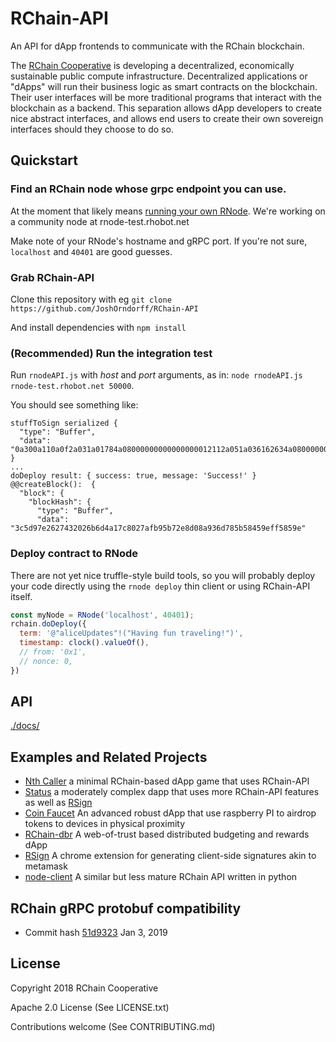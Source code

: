 # RChain-API

An API for dApp frontends to communicate with the RChain blockchain.

The [RChain Cooperative][1] is developing a decentralized, economically sustainable public compute infrastructure. Decentralized applications or "dApps" will run their business logic as smart contracts on the blockchain. Their user interfaces will be more traditional programs that interact with the blockchain as a backend. This separation allows dApp developers to create nice abstract interfaces, and allows end users to create their own sovereign interfaces should they choose to do so.

[1]: https://www.rchain.coop/


## Quickstart
### Find an RChain node whose grpc endpoint you can use.
At the moment that likely means [running your own RNode](2). We're working on a community node at rnode-test.rhobot.net

Make note of your RNode's hostname and gRPC port. If you're not sure, `localhost` and `40401` are good guesses.

[2]: https://rchain.atlassian.net/wiki/spaces/CORE/pages/428376065/User+guide+for+running+RNode

### Grab RChain-API
Clone this repository with eg `git clone https://github.com/JoshOrndorff/RChain-API`

And install dependencies with `npm install`

### (Recommended) Run the integration test

Run `rnodeAPI.js` with _host_ and _port_ arguments, as in: `node rnodeAPI.js rnode-test.rhobot.net 50000`.

You should see something like:

```
stuffToSign serialized {
  "type": "Buffer",
  "data": "0a300a110a0f2a031a01784a08000000000000000012112a051a036162634a0800000000000000002a0800000000000000004a080000000000000000"
}
...
doDeploy result: { success: true, message: 'Success!' }
@@createBlock():  {
  "block": {
    "blockHash": {
      "type": "Buffer",
      "data": "3c5d97e2627432026b6d4a17c8027afb95b72e8d08a936d785b58459eff5859e"
```

### Deploy contract to RNode
There are not yet nice truffle-style build tools, so you will probably deploy your code directly using the `rnode deploy` thin client or using RChain-API itself.

```javascript
const myNode = RNode('localhost', 40401);
rchain.doDeploy({
  term: '@"aliceUpdates"!("Having fun traveling!")',
  timestamp: clock().valueOf(),
  // from: '0x1',
  // nonce: 0,
})
```

## API

[./docs/](./docs/index.md)


## Examples and Related Projects
* [Nth Caller](https://github.com/JoshOrndorff/nth-caller-game) a minimal RChain-based dApp game that uses RChain-API
* [Status](https://github.com/JoshOrndorff/RChain-Status) a moderately complex dapp that uses more RChain-API features as well as [RSign](https://github.com/dckc/RSign)
* [Coin Faucet](https://github.com/BlockSpaces/coin-faucet/) An advanced robust dApp that use raspberry PI to airdrop tokens to devices in physical proximity
* [RChain-dbr](https://github.com/dckc/rchain-dbr) A web-of-trust based distributed budgeting and rewards dApp
* [RSign](https://github.com/dckc/RSign) A chrome extension for generating client-side signatures akin to metamask
* [node-client](https://github.com/rchain/rchain/tree/dev/node-client) A similar but less mature RChain API written in python

## RChain gRPC protobuf compatibility
* Commit hash [51d9323](https://github.com/rchain/rchain/tree/dev/models/src/main/protobuf) Jan 3, 2019


## License
Copyright 2018 RChain Cooperative

Apache 2.0 License (See LICENSE.txt)

Contributions welcome (See CONTRIBUTING.md)
